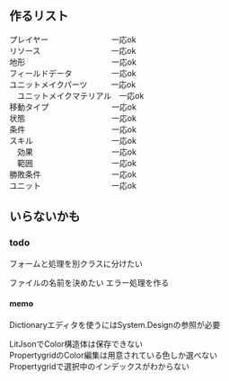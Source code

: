 ## 作るリスト

プレイヤー　　　　　　　　一応ok  
リソース　　　　　　　　　一応ok  
地形　　　　　　　　　　　一応ok  
フィールドデータ　　　　　一応ok  
ユニットメイクパーツ　　　一応ok  
　ユニットメイクマテリアル　一応ok  
移動タイプ　　　　　　　　一応ok   
状態　　　　　　　　　　　一応ok   
条件　　　　　　　　　　　一応ok  
スキル　　　　　　　　　　一応ok  
　効果　　　　　　　　　　一応ok  
　範囲　　　　　　　　　　一応ok  
勝敗条件　　　　　　　　　一応ok  
ユニット　　　　　　　　　一応ok  


## いらないかも




### todo

フォームと処理を別クラスに分けたい

ファイルの名前を決めたい
エラー処理を作る


#### memo


Dictionaryエディタを使うにはSystem.Designの参照が必要


LitJsonでColor構造体は保存できない  
PropertygridのColor編集は用意されている色しか選べない  
Propertygridで選択中のインデックスがわからない




